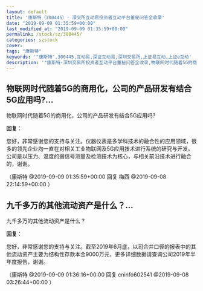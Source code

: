```yaml
---
layout: default
title: '康斯特（300445）- 深交所互动易投资者互动平台董秘问答全收录'
date: "2019-09-09 01:35:59+00:00"
last_modified_at: "2019-09-09 01:35:59+00:00"
permalink: /stock/sz/300445/
categories: szstock
cover: 
tags: "康斯特"
keywords: '"康斯特",300445,互动易,深证互动易,深圳交易所,上证易互动,上证e互动'
description: '"康斯特-深圳交易所投资者互动平台董秘问答全收录,物联网时代随着5G的商用化，公司的产品研发有结合5G应用吗?"'
---
```


## 物联网时代随着5G的商用化，公司的产品研发有结合5G应用吗?...

物联网时代随着5G的商用化，公司的产品研发有结合5G应用吗?

**回复**：

您好，非常感谢您的支持与关注。仪器仪表是多学科技术的融合性的应用领域，很多的领先企业均一直在对相关工业物联网及5G应用技术进行系统的研究与开发。公司是以压力、温度的弱信号测量及检测技术为核心，与相关前沿技术进行融合的，谢谢。 

（康斯特  @2019-09-09 01:35:59+00:00 回复 梅西  @2019-09-08 22:14:59+00:00 ）

## 九千多万的其他流动资产是什么？...

九千多万的其他流动资产是什么？

**回复**：

您好，非常感谢您的支持与关注。截至2019年6月底，以司合并口径的报表中的其他流动资产主要为结构性存款本金9000万元，更多详细数据请查询公司2019年半年度报告，谢谢。 

（康斯特  @2019-09-09 01:36:16+00:00 回复 cninfo602541  @2019-09-08 03:26:44+00:00 ）

